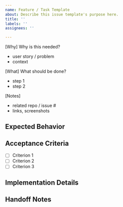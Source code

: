 ```yaml
---
name: Feature / Task Template
about: Describe this issue template's purpose here.
title: ''
labels: ''
assignees: ''

---
```


[Why] Why is this needed?
- user story / problem
- context

[What] What should be done?
- step 1
- step 2

[Notes]
- related repo / issue #
- links, screenshots

## Expected Behavior
<!-- What should happen when this is implemented/fixed -->

## Acceptance Criteria
- [ ] Criterion 1
- [ ] Criterion 2
- [ ] Criterion 3

## Implementation Details
<!-- Technical details, approach, considerations -->

## Handoff Notes
<!-- Critical information for the next person if role transfer happens mid-implementation -->
